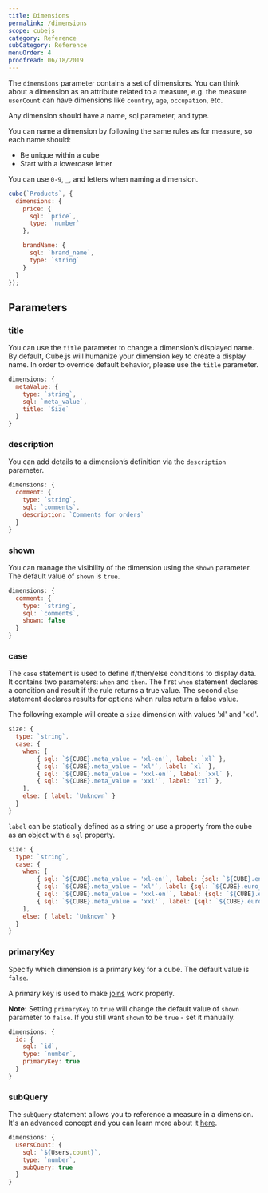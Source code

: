 ```yaml
---
title: Dimensions
permalink: /dimensions
scope: cubejs
category: Reference
subCategory: Reference
menuOrder: 4
proofread: 06/18/2019
---
```


The `dimensions` parameter contains a set of dimensions. You can think about a dimension as an attribute related to a measure, e.g. the measure `userCount` can have dimensions like `country`, `age`, `occupation`, etc.

Any dimension should have a name, sql parameter, and type.

You can name a dimension by following the same rules as for measure, so each name should:
- Be unique within a cube
- Start with a lowercase letter

You can use `0-9`, `_`, and letters when naming a dimension.

```javascript
cube(`Products`, {
  dimensions: {
    price: {
      sql: `price`,
      type: `number`
    },

    brandName: {
      sql: `brand_name`,
      type: `string`
    }
  }
});
```

## Parameters

### title
You can use the `title` parameter to change a dimension’s displayed name. By default, Cube.js will humanize your dimension key to create a display name.
In order to override default behavior, please use the `title` parameter.

```javascript
dimensions: {
  metaValue: {
    type: `string`,
    sql: `meta_value`,
    title: `Size`
  }
}
```

### description
You can add details to a dimension’s definition via the `description` parameter.

```javascript
dimensions: {
  comment: {
    type: `string`,
    sql: `comments`,
    description: `Comments for orders`
  }
}
```

### shown
You can manage the visibility of the dimension using the `shown` parameter. The default value of `shown` is `true`.

```javascript
dimensions: {
  comment: {
    type: `string`,
    sql: `comments`,
    shown: false
  }
}
```

### case
The `case` statement is used to define if/then/else conditions to display data.
It contains two parameters: `when` and `then`.
The first `when` statement declares a condition and result if the rule returns a true value.
The second `else` statement declares results for options when rules return a false value.


The following example will create a `size` dimension with values 'xl' and 'xxl'.

```javascript
size: {
  type: `string`,
  case: {
    when: [
        { sql: `${CUBE}.meta_value = 'xl-en'`, label: `xl` },
        { sql: `${CUBE}.meta_value = 'xl'`, label: `xl` },
        { sql: `${CUBE}.meta_value = 'xxl-en'`, label: `xxl` },
        { sql: `${CUBE}.meta_value = 'xxl'`, label: `xxl` },
    ],
    else: { label: `Unknown` }
  }
}
```

`label` can be statically defined as a string or use a property from the cube as an object with a `sql` property.

```javascript
size: {
  type: `string`,
  case: {
    when: [
        { sql: `${CUBE}.meta_value = 'xl-en'`, label: {sql: `${CUBE}.english_size`} },
        { sql: `${CUBE}.meta_value = 'xl'`, label: {sql: `${CUBE}.euro_size`} },
        { sql: `${CUBE}.meta_value = 'xxl-en'`, label: {sql: `${CUBE}.english_size`} },
        { sql: `${CUBE}.meta_value = 'xxl'`, label: {sql: `${CUBE}.euro_size`} },
    ],
    else: { label: `Unknown` }
  }
}
```

### primaryKey
Specify which dimension is a primary key for a cube. The default value is `false`.

A primary key is used to make [joins](joins) work properly.

<div class="block help-block">
  <p>
    <b>Note:</b>
    Setting <code>primaryKey</code> to <code>true</code> will change the default value of <code>shown</code>
    parameter to <code>false</code>. If you still want <code>shown</code> to be <code>true</code> - set it manually.
  </p>
</div>

```javascript
dimensions: {
  id: {
    sql: `id`,
    type: `number`,
    primaryKey: true
  }
}
```

### subQuery
The `subQuery` statement allows you to reference a measure in a dimension. It's an advanced concept and you can learn more about it [here](subquery).

```javascript
dimensions: {
  usersCount: {
    sql: `${Users.count}`,
    type: `number`,
    subQuery: true
  }
}
```
